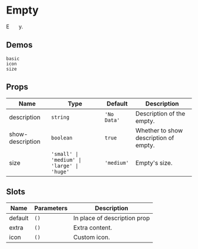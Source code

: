 # Empty

E<span style="opacity: 0;">mpt</span>y.

## Demos

```demo
basic
icon
size
```

## Props

| Name | Type | Default | Description |
| --- | --- | --- | --- |
| description | `string` | `'No Data'` | Description of the empty. |
| show-description | `boolean` | `true` | Whether to show description of empty. |
| size | `'small' \| 'medium' \| 'large' \| 'huge'` | `'medium'` | Empty's size. |

## Slots

| Name    | Parameters | Description                  |
| ------- | ---------- | ---------------------------- |
| default | `()`       | In place of description prop |
| extra   | `()`       | Extra content.               |
| icon    | `()`       | Custom icon.                 |
